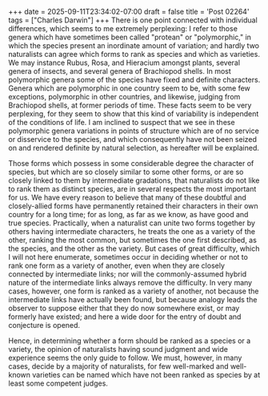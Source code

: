 +++
date = 2025-09-11T23:34:02-07:00
draft = false
title = 'Post 02264'
tags = ["Charles Darwin"]
+++
There is one point connected with individual differences, which seems to me extremely perplexing: I refer to those genera which have sometimes been called "protean" or "polymorphic," in which the species present an inordinate amount of variation; and hardly two naturalists can agree which forms to rank as species and which as varieties. We may instance Rubus, Rosa, and Hieracium amongst plants, several genera of insects, and several genera of Brachiopod shells. In most polymorphic genera some of the species have fixed and definite characters. Genera which are polymorphic in one country seem to be, with some few exceptions, polymorphic in other countries, and likewise, judging from Brachiopod shells, at former periods of time. These facts seem to be very perplexing, for they seem to show that this kind of variability is independent of the conditions of life. I am inclined to suspect that we see in these polymorphic genera variations in points of structure which are of no service or disservice to the species, and which consequently have not been seized on and rendered definite by natural selection, as hereafter will be explained.

Those forms which possess in some considerable degree the character of species, but which are so closely similar to some other forms, or are so closely linked to them by intermediate gradations, that naturalists do not like to rank them as distinct species, are in several respects the most important for us. We have every reason to believe that many of these doubtful and closely-allied forms have permanently retained their characters in their own country for a long time; for as long, as far as we know, as have good and true species. Practically, when a naturalist can unite two forms together by others having intermediate characters, he treats the one as a variety of the other, ranking the most common, but sometimes the one first described, as the species, and the other as the variety. But cases of great difficulty, which I will not here enumerate, sometimes occur in deciding whether or not to rank one form as a variety of another, even when they are closely connected by intermediate links; nor will the commonly-assumed hybrid nature of the intermediate links always remove the difficulty. In very many cases, however, one form is ranked as a variety of another, not because the intermediate links have actually been found, but because analogy leads the observer to suppose either that they do now somewhere exist, or may formerly have existed; and here a wide door for the entry of doubt and conjecture is opened.

Hence, in determining whether a form should be ranked as a species or a variety, the opinion of naturalists having sound judgment and wide experience seems the only guide to follow. We must, however, in many cases, decide by a majority of naturalists, for few well-marked and well-known varieties can be named which have not been ranked as species by at least some competent judges.

